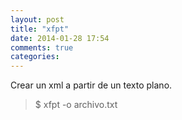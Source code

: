 ```yaml
---
layout: post
title: "xfpt"
date: 2014-01-28 17:54
comments: true
categories: 
---
```

Crear un xml a partir de un texto plano.

>$ xfpt -o archivo.txt


